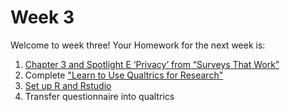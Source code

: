 # Week 3
Welcome to week three!
Your Homework for the next week is:

1. [Chapter 3 and Spotlight E ‘Privacy’ from “Surveys That Work”](Chapter-3_Surveys-That-Work.pdf)
2. Complete ["Learn to Use Qualtrics for Research"](https://basecamp.qualtrics.com/path/learn-to-use-qualtrics-for-research)
3. [Set up R and Rstudio](RStudio-Setup.md)
4. Transfer questionnaire into qualtrics
